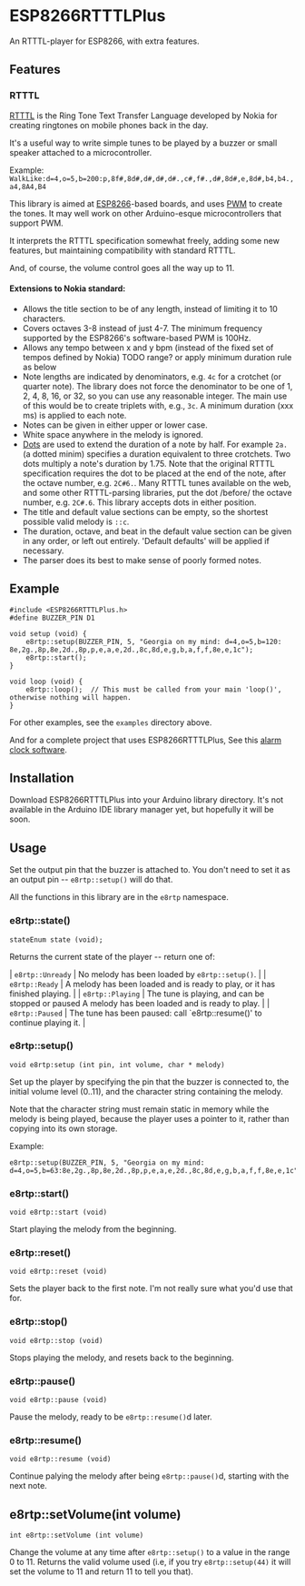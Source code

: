 # ESP8266RTTTLPlus
An RTTTL-player for ESP8266, with extra features.

## Features

### RTTTL

[RTTTL](https://en.wikipedia.org/wiki/Ring_Tone_Transfer_Language) is the Ring Tone Text Transfer Language developed by Nokia for creating ringtones on mobile phones back in the day.

It's a useful way to write simple tunes to be played by a buzzer or small speaker attached to a microcontroller.

Example: `WalkLike:d=4,o=5,b=200:p,8f#,8d#,d#,d#,d#.,c#,f#.,d#,8d#,e,8d#,b4,b4.,a4,8A4,B4`

This library is aimed at [ESP8266](https://en.wikipedia.org/wiki/ESP8266)-based boards, and uses [PWM](https://en.wikipedia.org/wiki/Pulse-width_modulation) to create the tones.
It may well work on other Arduino-esque microcontrollers that support PWM.

It interprets the RTTTL specification somewhat freely, adding some new features, but maintaining compatibility with standard RTTTL.

And, of course, the volume control goes all the way up to 11.

#### Extensions to Nokia standard:

* Allows the title section to be of any length, instead of limiting it to 10 characters.
* Covers octaves 3-8 instead of just 4-7.  The minimum frequency supported by the ESP8266's software-based PWM is 100Hz.
* Allows any tempo between x and y bpm (instead of the fixed set of tempos defined by Nokia)   TODO range? or apply minimum duration rule as below
* Note lengths are indicated by denominators, e.g. `4c` for a crotchet (or quarter note).  The library
does not force the denominator to be one of 1, 2, 4, 8, 16, or 32, so you can use any reasonable integer.  The main use of
this would be to create triplets with, e.g., `3c`.
A minimum duration (xxx ms) is applied to each note.
* Notes can be given in either upper or lower case.
* White space anywhere in the melody is ignored.
* [Dots](https://en.wikipedia.org/wiki/Dotted_note) are used to extend the duration of a note by half.  For example `2a.` (a dotted minim) specifies a duration 
equivalent to three crotchets.  Two dots multiply a note's duration by 1.75.  Note that the original RTTTL specification 
requires the dot to be placed at the end of the note, after the octave number, e.g. `2C#6.`.  Many RTTTL tunes available on the web, and
some other RTTTL-parsing libraries, put the dot /before/ the octave number, e.g. `2C#.6`.  This library accepts dots in either position.
* The title and default value sections can be empty, so the shortest possible valid melody is `::c`.
* The duration, octave, and beat in the default value section can be given in any order, or left out entirely.  'Default defaults' will be applied if necessary.
* The parser does its best to make sense of poorly formed notes.

## Example

```
#include <ESP8266RTTTLPlus.h>
#define BUZZER_PIN D1

void setup (void) {
    e8rtp::setup(BUZZER_PIN, 5, "Georgia on my mind: d=4,o=5,b=120: 8e,2g.,8p,8e,2d.,8p,p,e,a,e,2d.,8c,8d,e,g,b,a,f,f,8e,e,1c");
    e8rtp::start();
}

void loop (void) {
    e8rtp::loop();	// This must be called from your main 'loop()', otherwise nothing will happen.
}   
```

For other examples, see the `examples` directory above.

And for a complete project that uses ESP8266RTTTLPlus, See this [alarm clock software](https://github.com/StarsoftAnalysis/arduino-alarm-clock).

## Installation

Download ESP8266RTTTLPlus into your Arduino library directory.  It's not available in the Arduino IDE library manager yet, but hopefully it will be soon.

## Usage

Set the output pin that the buzzer is attached to.  You don't need to set it as an output pin -- `e8rtp::setup()` will do that.

All the functions in this library are in the `e8rtp` namespace.

### e8rtp::state()

`stateEnum state (void);`

Returns the current state of the player -- return one of:

| `e8rtp::Unready` | No melody has been loaded by `e8rtp::setup()`. |
| `e8rtp::Ready`   | A melody has been loaded and is ready to play, or it has finished playing. |
| `e8rtp::Playing` | The tune is playing, and can be stopped or paused A melody has been loaded and is ready to play. |
| `e8rtp::Paused`  | The tune has been paused: call `e8rtp::resume()' to continue playing it. |

### e8rtp::setup()

`void e8rtp:setup (int pin, int volume, char * melody)`

Set up the player by specifying the pin that the buzzer is connected to, the initial volume level (0..11), and the 
character string containing the melody.

Note that the character string must remain static in memory while the melody is being played, because
the player uses a pointer to it, rather than copying into its own storage.

Example:
```
e8rtp::setup(BUZZER_PIN, 5, "Georgia on my mind: d=4,o=5,b=63:8e,2g.,8p,8e,2d.,8p,p,e,a,e,2d.,8c,8d,e,g,b,a,f,f,8e,e,1c");
```

### e8rtp::start()

`void e8rtp::start (void)`

Start playing the melody from the beginning.

### e8rtp::reset() 

`void e8rtp::reset (void)`

Sets the player back to the first note.  I'm not really sure what you'd use that for.

### e8rtp::stop()

`void e8rtp::stop (void)`

Stops playing the melody, and resets back to the beginning.

### e8rtp::pause()

`void e8rtp::pause (void)`

Pause the melody, ready to be `e8rtp::resume()`d later.

### e8rtp::resume()

`void e8rtp::resume (void)`

Continue palying the melody after being `e8rtp::pause()`d, starting with the next note.

## e8rtp::setVolume(int volume) 

`int e8rtp::setVolume (int volume)`

Change the volume at any time after `e8rtp::setup()` to a value in the range 0 to 11.
Returns the valid volume used (i.e, if you try `e8rtp::setup(44)` it will set the volume to 11
and return 11 to tell you that).

